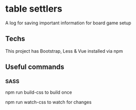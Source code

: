 # table settlers
 A log for saving important information for board game setup

 ## Techs
 This project has Bootstrap, Less & Vue installed via npm

 ## Useful commands

 ### SASS

 npm run build-css to build once

 npm run watch-css to watch for changes
